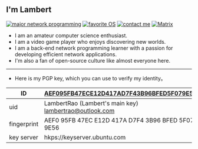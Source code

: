 ## I'm Lambert

[![major network programming](https://img.shields.io/badge/major-network%20programming-F38020?logo=cloudflare)](https://roadmap.sh/backend)
[![favorite OS](https://img.shields.io/badge/favorite%20OS-Arch%20linux-1793D1?logo=archlinux)](https://archlinux.org/)
[![contact me](https://img.shields.io/badge/contact%20me-mail-0A84FF?logo=thunderbird)](mailto:lambertrao@outlook.com)
[![Matrix](https://img.shields.io/badge/Matrix-%40lambertrao%3Amatrix.org-brightgreen?logo=matrix)](https://matrix.to/#/@lambertrao:matrix.org)

- I am an amateur computer science enthusiast.
- I am a video game player who enjoys discovering new worlds.
- I am a back-end network programming learner with a passion for developing efficient network applications.
- I'm also a fan of open-source culture like almost everyone here.

<hr>

- Here is my PGP key, which you can use to verify my identity。

| ID          | [AEF095FB47ECE12D417AD7F43B96BFED5F079E56](https://keyserver.ubuntu.com/pks/lookup?search=lambertrao&fingerprint=on&op=index)                 |
| ----------- | -------------------------------------------------------- |
| uid         | LambertRao (Lambert's main key) <lambertrao@outlook.com> |
| fingerprint | AEF0 95FB 47EC E12D 417A  D7F4 3B96 BFED 5F07 9E56       |
| key server  | hkps://keyserver.ubuntu.com                              |
